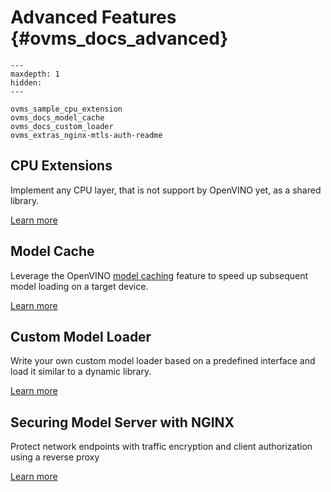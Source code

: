 # Advanced Features {#ovms_docs_advanced}

```{toctree}
---
maxdepth: 1
hidden:
---

ovms_sample_cpu_extension
ovms_docs_model_cache
ovms_docs_custom_loader
ovms_extras_nginx-mtls-auth-readme
```

## CPU Extensions
Implement any CPU layer, that is not support by OpenVINO yet, as a shared library.

[Learn more](../src/example/SampleCpuExtension/README.md)

## Model Cache
Leverage the OpenVINO [model caching](https://docs.openvino.ai/2024/openvino_docs_OV_UG_Model_caching_overview.html) feature to speed up subsequent model loading on a target device.

[Learn more](model_cache.md)

## Custom Model Loader
Write your own custom model loader based on a predefined interface and load it similar to a dynamic library.  

[Learn more](custom_model_loader.md)

## Securing Model Server with NGINX
Protect network endpoints with traffic encryption and client authorization using a reverse proxy

[Learn more](../extras/nginx-mtls-auth/README.md)